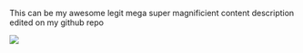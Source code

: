 This can be my awesome legit mega super magnificient content description edited on my github repo

![](https://www.w3schools.com/w3images/fjords.jpg)

